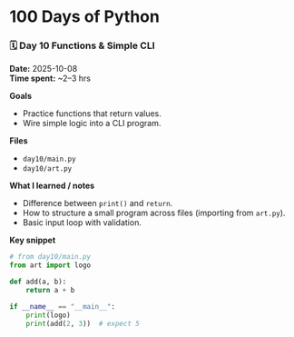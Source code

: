 # 100 Days of Python
### 🗓️ Day 10  Functions & Simple CLI
**Date:** 2025-10-08  
**Time spent:** ~2–3 hrs

**Goals**
- Practice functions that return values.
- Wire simple logic into a CLI program.

**Files**
- `day10/main.py`
- `day10/art.py`

**What I learned / notes**
- Difference between `print()` and `return`.
- How to structure a small program across files (importing from `art.py`).
- Basic input loop with validation.

**Key snippet**
```python
# from day10/main.py
from art import logo

def add(a, b):
    return a + b

if __name__ == "__main__":
    print(logo)
    print(add(2, 3))  # expect 5

